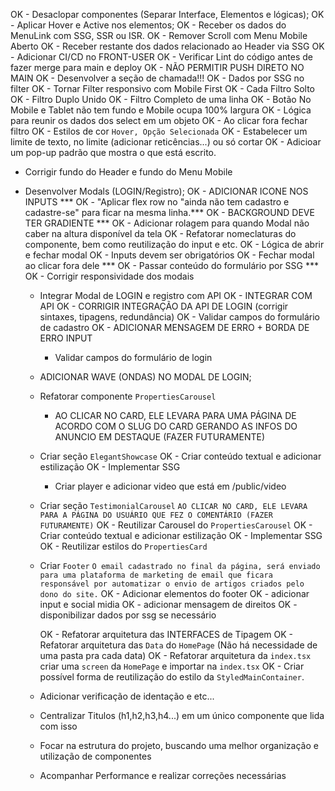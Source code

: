 <!-- A FAZER -->
OK - Desaclopar componentes (Separar Interface, Elementos e lógicas);
OK - Aplicar Hover e Active nos elementos;
OK - Receber os dados do MenuLink com SSG, SSR ou ISR.
OK - Remover Scroll com Menu Mobile Aberto
OK - Receber restante dos dados relacionado ao Header via SSG
OK - Adicionar CI/CD no FRONT-USER 
OK - Verificar Lint do código antes de fazer merge para main e deploy
OK - NÃO PERMITIR PUSH DIRETO NO MAIN
OK - Desenvolver a seção de chamada!!! 
  OK - Dados por SSG no filter
  OK - Tornar Filter responsivo com Mobile First
  OK - Cada Filtro Solto
  OK - Filtro Duplo Unido
  OK - Filtro Completo de uma linha
  OK - Botão No Mobile e Tablet não tem fundo e Mobile ocupa 100% largura
  OK - Lógica para reunir os dados dos select em um objeto
  OK - Ao clicar fora fechar filtro
  OK - Estilos de cor `Hover, Opção Selecionada`
  OK - Estabelecer um limite de texto, no limite (adicionar reticências...) ou só cortar
  OK - Adicioar um pop-up padrão que mostra o que está escrito.

  * Corrigir fundo do Header e fundo do Menu Mobile


  * Desenvolver Modals (LOGIN/Registro);
      OK - ADICIONAR ICONE NOS INPUTS ***
      OK - "Aplicar flex row no "ainda não tem cadastro e cadastre-se" para ficar na mesma linha.***
      OK - BACKGROUND DEVE TER GRADIENTE ***
      OK - Adicionar rolagem para quando Modal não caber na altura disponível da tela
      OK - Refatorar nomeclaturas do componente, bem como reutilização do input e etc.
      OK - Lógica de abrir e fechar modal
      OK - Inputs devem ser obrigatórios
      OK - Fechar modal ao clicar fora dele ***
      OK - Passar conteúdo do formulário por SSG ***
      OK - Corrigir responsividade dos modais
      - Integrar Modal de LOGIN e registro com API
        OK - INTEGRAR COM API
        OK - CORRIGIR INTEGRAÇÃO DA API DE LOGIN (corrigir sintaxes, tipagens, redundância)
        OK - Validar campos do formulário de cadastro
        OK - ADICIONAR MENSAGEM DE ERRO + BORDA DE ERRO INPUT
        - Validar campos do formulário de login

        

      - ADICIONAR WAVE (ONDAS) NO MODAL DE LOGIN;




      - Refatorar componente `PropertiesCarousel`
         - AO CLICAR NO CARD, ELE LEVARA PARA UMA PÁGINA DE ACORDO COM O SLUG DO CARD GERANDO AS INFOS DO ANUNCIO EM DESTAQUE (FAZER FUTURAMENTE)
      

        
      * Criar seção `ElegantShowcase`
        OK - Criar conteúdo textual e adicionar estilização
        OK - Implementar SSG
        - Criar player e adicionar video que está em /public/video


      * Criar seção `TestimonialCarousel`
        `AO CLICAR NO CARD, ELE LEVARA PARA A PÁGINA DO USUÁRIO QUE FEZ O COMENTÁRIO (FAZER FUTURAMENTE)`
        OK - Reutilizar Carousel do `PropertiesCarousel`
        OK - Criar conteúdo textual e adicionar estilização
        OK - Implementar SSG
        OK - Reutilizar estilos do `PropertiesCard`

      * Criar `Footer`
        `O email cadastrado no final da página, será enviado para uma plataforma de marketing de email que ficara responsável por automatizar o envio de artigos criados pelo dono do site.`
        OK - Adicionar elementos do footer
        OK - adicionar input e social midia
        OK - adicionar mensagem de direitos
        OK - disponibilizar dados por ssg se necessário

        OK - Refatorar arquitetura das INTERFACES de Tipagem
        OK - Refatorar arquitetura das `Data` do `HomePage` (Não há necessidade de uma pasta pra cada data)
        OK - Refatorar arquitetura da `index.tsx` criar uma `screen` da `HomePage` e importar na `index.tsx`
        OK - Criar possível forma de reutilização do estilo da `StyledMainContainer`.


      * Adicionar verificação de identação e etc...
      * Centralizar Titulos (h1,h2,h3,h4...) em um único componente que lida com isso
      * Focar na estrutura do projeto, buscando uma melhor organização e utilização de componentes
      * Acompanhar Performance e realizar correções necessárias